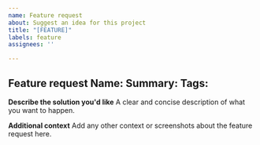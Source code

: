 ```yaml
---
name: Feature request
about: Suggest an idea for this project
title: "[FEATURE]"
labels: feature
assignees: ''

---
```


**Feature request**
Name: 
Summary: 
Tags:
--------------------------------------------------------------

**Describe the solution you'd like**
A clear and concise description of what you want to happen.

**Additional context**
Add any other context or screenshots about the feature request here.
